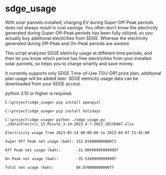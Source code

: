 # sdge_usage

With solar pannels installed, charging EV during Super-Off-Peak periods does not always result in cost savings. You often don't know the electricity generated during Super-Off-Peak periods has been fully utilized, so you actually buy additional electicities from SDGE. Whereas the electricity generated during Off-Peak and On-Peak periods are wasted.

This script analyzes SDGE eletricity usage at different time periods, and then let you know which period has free electricities from your installed solar pannels, so helps you to charge smartly and save money.

It currently supports only SDGE Time-of-Use TOU-DR1 price plan, additional plan usage will be added later. SDGE eletricity usage data can be downloaded from your SDGE accout.

python 3.10 or higher is required.

```
C:\project\sdge_usage> pip install openpyxl

C:\project\sdge_usage> pip install holidays

C:\project\sdge_usage> python ./sdge_usage.py ./data/Electric_15_Minute_3-14-2023_4-7-2023_20230407.xlsx

Electricity usage from 2023-03-14 00:00:00 to 2023-04-07 23:45:00

Super Off Peak net usage (kwh): 152.01000000000073 

Off Peak net usage (kwh):       -31.604999999999997

On Peak net usage (kwh):        -35.53499999999997

Total net usage (kwh):          84.87000000000077
```
